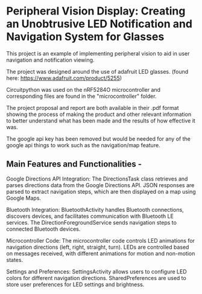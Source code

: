 # Peripheral Vision Display: Creating an Unobtrusive LED Notification and Navigation System for Glasses

This project is an example of implementing peripheral vision to aid in user navigation and notification viewing.

The project was designed around the use of adafruit LED glasses. (found here: https://www.adafruit.com/product/5255)

Circuitpython was used on the nRF5284O microcontroller and corresponding files are found in the "microcontroller" folder.

The project proposal and report are both available in their .pdf format showing the process of making the product and other relevant information to better understand what has been made and the results of how effective it was. 

The google api key has been removed but would be needed for any of the google api things to work such as the navigation/map feature.

## Main Features and Functionalities - 

Google Directions API Integration:
    The DirectionsTask class retrieves and parses directions data from the Google Directions API.
    JSON responses are parsed to extract navigation steps, which are then displayed on a map using Google Maps.

Bluetooth Integration:
    BluetoothActivity handles Bluetooth connections, discovers devices, and facilitates communication with Bluetooth LE services.
    The DirectionForegroundService sends navigation steps to connected Bluetooth devices.

Microcontroller Code:
    The microcontroller code controls LED animations for navigation directions (left, right, straight, turn).
    LEDs are controlled based on messages received, with different animations for motion and non-motion states.

Settings and Preferences:
    SettingsActivity allows users to configure LED colors for different navigation directions.
    SharedPreferences are used to store user preferences for LED settings and brightness.
